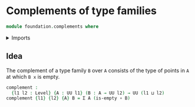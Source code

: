 # Complements of type families

```agda
module foundation.complements where
```

<details><summary>Imports</summary>

```agda
open import foundation-core.dependent-pair-types
open import foundation-core.empty-types
open import foundation-core.functions
open import foundation-core.universe-levels
```

</details>

## Idea

The complement of a type family `B` over `A` consists of the type of points in
`A` at which `B x` is empty.

```agda
complement :
  {l1 l2 : Level} {A : UU l1} (B : A → UU l2) → UU (l1 ⊔ l2)
complement {l1} {l2} {A} B = Σ A (is-empty ∘ B)
```
